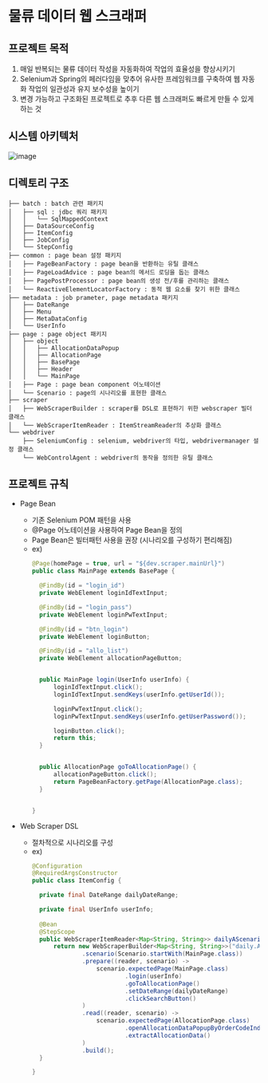 # 물류 데이터 웹 스크래퍼

## 프로젝트 목적
1. 매일 반복되는 물류 데이터 작성을 자동화하여 작업의 효율성을 향상시키기
2. Selenium과 Spring의 페러다임을 맞추어 유사한 프레임워크를 구축하여 웹 자동화 작업의 일관성과 유지 보수성을 높이기
3. 변경 가능하고 구조화된 프로젝트로 추후 다른 웹 스크래퍼도 빠르게 만들 수 있게 하는 것

## 시스템 아키텍처
![image](https://github.com/DDRRDDDD/logistic-web-scraping-batch/assets/112861844/bba91373-e1f0-4376-8030-fcd8aa1573ba)


## 디렉토리 구조
```
├── batch : batch 관련 패키지
│   ├── sql : jdbc 쿼리 패키지
│   │   └── SqlMappedContext
│   ├── DataSourceConfig
│   ├── ItemConfig
│   ├── JobConfig
│   └── StepConfig
├── common : page bean 설정 패키지
│   ├── PageBeanFactory : page bean을 반환하는 유틸 클래스
│   ├── PageLoadAdvice : page bean의 메서드 로딩을 돕는 클래스
│   ├── PagePostProcessor : page bean의 생성 전/후를 관리하는 클래스
│   └── ReactiveElementLocatorFactory : 동적 웹 요소를 찾기 위한 클래스
├── metadata : job prameter, page metadata 패키지
│   ├── DateRange
│   ├── Menu
│   ├── MetaDataConfig
│   └── UserInfo
├── page : page object 패키지
│   ├── object
│   │   ├── AllocationDataPopup
│   │   ├── AllocationPage
│   │   ├── BasePage
│   │   ├── Header
│   │   └── MainPage
│   ├── Page : page bean component 어노테이션
│   └── Scenario : page의 시나리오를 표현한 클래스
├── scraper
│   ├── WebScraperBuilder : scraper를 DSL로 표현하기 위한 webscraper 빌더 클래스
│   └── WebScraperItemReader : ItemStreamReader의 추상화 클래스
└── webdriver
    ├── SeleniumConfig : selenium, webdriver의 타입, webdrivermanager 설정 클래스
    └── WebControlAgent : webdriver의 동작을 정의한 유틸 클래스
```
## 프로젝트 규칙

- Page Bean
  - 기존 Selenium POM 패턴을 사용
  - @Page 어노테이션을 사용하여 Page Bean을 정의
  - Page Bean은 빌터패턴 사용을 권장 (시나리오를 구성하기 편리해짐)
  - ex)
    ```java
    @Page(homePage = true, url = "${dev.scraper.mainUrl}")
    public class MainPage extends BasePage {

      @FindBy(id = "login_id")
      private WebElement loginIdTextInput;
  
      @FindBy(id = "login_pass")
      private WebElement loginPwTextInput;
  
      @FindBy(id = "btn_login")
      private WebElement loginButton;
  
      @FindBy(id = "allo_list")
      private WebElement allocationPageButton;


      public MainPage login(UserInfo userInfo) {
          loginIdTextInput.click();
          loginIdTextInput.sendKeys(userInfo.getUserId());
  
          loginPwTextInput.click();
          loginPwTextInput.sendKeys(userInfo.getUserPassword());
  
          loginButton.click();
          return this;
      }


      public AllocationPage goToAllocationPage() {
          allocationPageButton.click();
          return PageBeanFactory.getPage(AllocationPage.class);
      }


    }
    ```

- Web Scraper DSL
  - 절차적으로 시나리오를 구성
  - ex)
    ```java
    @Configuration
    @RequiredArgsConstructor
    public class ItemConfig {

      private final DateRange dailyDateRange;

      private final UserInfo userInfo;
 
      @Bean
      @StepScope
      public WebScraperItemReader<Map<String, String>> dailyAScenarioScraper() {
          return new WebScraperBuilder<Map<String, String>>("daily.A.scenario")
                  .scenario(Scenario.startWith(MainPage.class))
                  .prepare((reader, scenario) ->
                      scenario.expectedPage(MainPage.class)
                              .login(userInfo)
                              .goToAllocationPage()
                              .setDateRange(dailyDateRange)
                              .clickSearchButton()
                  )
                  .read((reader, scenario) ->
                      scenario.expectedPage(AllocationPage.class)
                              .openAllocationDataPopupByOrderCodeIndex(reader.getCurrentItemIndex())
                              .extractAllocationData()
                  )
                  .build();
      }
    
    }     
    ```
